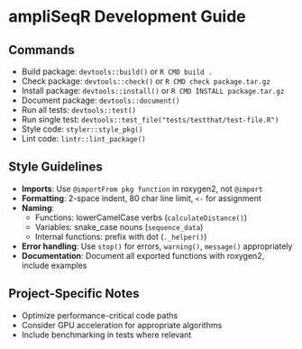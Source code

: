 # ampliSeqR Development Guide

## Commands
- Build package: `devtools::build()` or `R CMD build .`
- Check package: `devtools::check()` or `R CMD check package.tar.gz`
- Install package: `devtools::install()` or `R CMD INSTALL package.tar.gz`
- Document package: `devtools::document()`
- Run all tests: `devtools::test()` 
- Run single test: `devtools::test_file("tests/testthat/test-file.R")`
- Style code: `styler::style_pkg()`
- Lint code: `lintr::lint_package()`

## Style Guidelines
- **Imports**: Use `@importFrom pkg function` in roxygen2, not `@import`
- **Formatting**: 2-space indent, 80 char line limit, `<-` for assignment
- **Naming**: 
  - Functions: lowerCamelCase verbs (`calculateDistance()`)
  - Variables: snake_case nouns (`sequence_data`)
  - Internal functions: prefix with dot (`._helper()`)
- **Error handling**: Use `stop()` for errors, `warning()`, `message()` appropriately
- **Documentation**: Document all exported functions with roxygen2, include examples

## Project-Specific Notes
- Optimize performance-critical code paths
- Consider GPU acceleration for appropriate algorithms
- Include benchmarking in tests where relevant